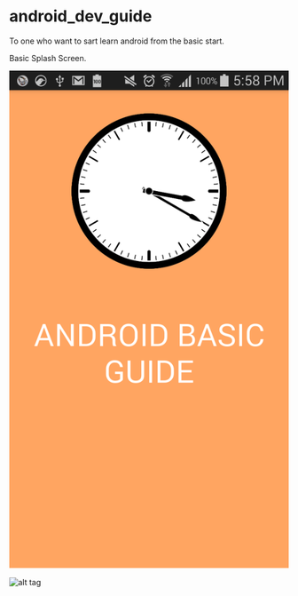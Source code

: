 # android_dev_guide
To one who want to sart learn android from the basic start.

Basic Splash Screen.

![alt tag](https://github.com/goldenkyds/android_dev_guide/blob/master/screenshots/Screenshot_2015-07-07-17-58-05.png)


![alt tag](https://github.com/goldenkyds/android_dev_guide/wiki "Document")
